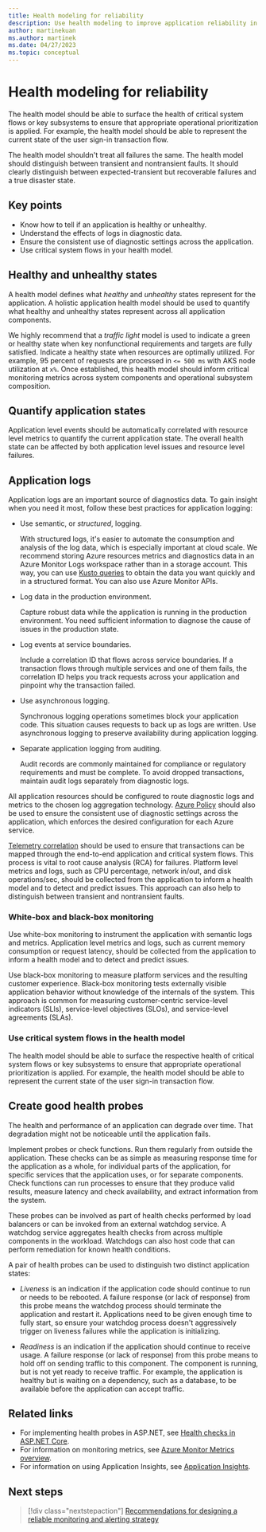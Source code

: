 ```yaml
---
title: Health modeling for reliability
description: Use health modeling to improve application reliability in Azure. Differentiate between healthy and unhealthy states. Learn how to quantify application states.
author: martinekuan
ms.author: martinek
ms.date: 04/27/2023
ms.topic: conceptual
---
```


# Health modeling for reliability

The health model should be able to surface the health of critical system flows or key subsystems to ensure that appropriate operational prioritization is applied. For example, the health model should be able to represent the current state of the user sign-in transaction flow.

The health model shouldn't treat all failures the same. The health model should distinguish between transient and nontransient faults. It should clearly distinguish between expected-transient but recoverable failures and a true disaster state.

## Key points

- Know how to tell if an application is healthy or unhealthy.
- Understand the effects of logs in diagnostic data.
- Ensure the consistent use of diagnostic settings across the application.
- Use critical system flows in your health model.

## Healthy and unhealthy states

A health model defines what *healthy* and *unhealthy* states represent for the application. A holistic application health model should be used to quantify what healthy and unhealthy states represent across all application components.

We highly recommend that a *traffic light* model is used to indicate a green or healthy state when key nonfunctional requirements and targets are fully satisfied. Indicate a healthy state when resources are optimally utilized. For example, 95 percent of requests are processed in `<= 500 ms` with AKS node utilization at `x%`. Once established, this health model should inform critical monitoring metrics across system components and operational subsystem composition.

## Quantify application states

Application level events should be automatically correlated with resource level metrics to quantify the current application state. The overall health state can be affected by both application level issues and resource level failures.

## Application logs

Application logs are an important source of diagnostics data. To gain insight when you need it most, follow these best practices for application logging:

- Use semantic, or *structured*, logging.

  With structured logs, it's easier to automate the consumption and analysis of the log data, which is especially important at cloud scale. We recommend storing Azure resources metrics and diagnostics data in an Azure Monitor Logs workspace rather than in a storage account. This way, you can use [Kusto queries](/azure/data-explorer/kusto/concepts/#kusto-queries) to obtain the data you want quickly and in a structured format. You can also use Azure Monitor APIs.

- Log data in the production environment.

  Capture robust data while the application is running in the production environment. You need sufficient information to diagnose the cause of issues in the production state.

- Log events at service boundaries.

  Include a correlation ID that flows across service boundaries. If a transaction flows through multiple services and one of them fails, the correlation ID helps you track requests across your application and pinpoint why the transaction failed.

- Use asynchronous logging.

  Synchronous logging operations sometimes block your application code. This situation causes requests to back up as logs are written. Use asynchronous logging to preserve availability during application logging.

- Separate application logging from auditing.

  Audit records are commonly maintained for compliance or regulatory requirements and must be complete. To avoid dropped transactions, maintain audit logs separately from diagnostic logs.

All application resources should be configured to route diagnostic logs and metrics to the chosen log aggregation technology. [Azure Policy](https://azure.microsoft.com/services/azure-policy/) should also be used to ensure the consistent use of diagnostic settings across the application, which enforces the desired configuration for each Azure service.

[Telemetry correlation](/azure/azure-monitor/app/distributed-tracing-telemetry-correlation) should be used to ensure that transactions can be mapped through the end-to-end application and critical system flows. This process is vital to root cause analysis (RCA) for failures. Platform level metrics and logs, such as CPU percentage, network in/out, and disk operations/sec, should be collected from the application to inform a health model and to detect and predict issues. This approach can also help to distinguish between transient and nontransient faults.

### White-box and black-box monitoring

Use white-box monitoring to instrument the application with semantic logs and metrics. Application level metrics and logs, such as current memory consumption or request latency, should be collected from the application to inform a health model and to detect and predict issues.

Use black-box monitoring to measure platform services and the resulting customer experience. Black-box monitoring tests externally visible application behavior without knowledge of the internals of the system. This approach is common for measuring customer-centric service-level indicators (SLIs), service-level objectives (SLOs), and service-level agreements (SLAs).

### Use critical system flows in the health model

The health model should be able to surface the respective health of critical system flows or key subsystems to ensure that appropriate operational prioritization is applied. For example, the health model should be able to represent the current state of the user sign-in transaction flow.

## Create good health probes

The health and performance of an application can degrade over time. That degradation might not be noticeable until the application fails.

Implement probes or check functions. Run them regularly from outside the application. These checks can be as simple as measuring response time for the application as a whole, for individual parts of the application, for specific services that the application uses, or for separate components. Check functions can run processes to ensure that they produce valid results, measure latency and check availability, and extract information from the system.

These probes can be involved as part of health checks performed by load balancers or can be invoked from an external watchdog service. A watchdog service aggregates health checks from across multiple components in the workload. Watchdogs can also host code that can perform remediation for known health conditions.

A pair of health probes can be used to distinguish two distinct application states:

- *Liveness* is an indication if the application code should continue to run or needs to be rebooted. A failure response (or lack of response) from this probe means the watchdog process should terminate the application and restart it. Applications need to be given enough time to fully start, so ensure your watchdog process doesn't aggressively trigger on liveness failures while the application is initializing.

- *Readiness* is an indication if the application should continue to receive usage. A failure response (or lack of response) from this probe means to hold off on sending traffic to this component. The component is running, but is not yet ready to receive traffic. For example, the application is healthy but is waiting on a dependency, such as a database, to be available before the application can accept traffic.

## Related links

- For implementing health probes in ASP.NET, see [Health checks in ASP.NET Core](/aspnet/core/host-and-deploy/health-checks).
- For information on monitoring metrics, see [Azure Monitor Metrics overview](/azure/azure-monitor/essentials/data-platform-metrics).
- For information on using Application Insights, see [Application Insights](/azure/azure-monitor/app/app-insights-overview).

## Next steps

> [!div class="nextstepaction"]
> [Recommendations for designing a reliable monitoring and alerting strategy](../reliability/monitoring-alerting-strategy.md)
